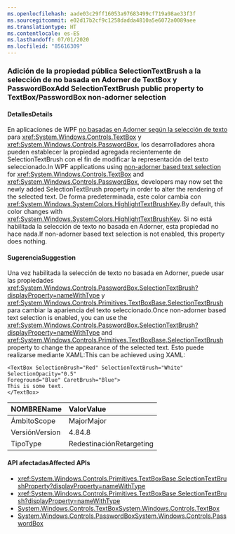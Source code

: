 ```yaml
---
ms.openlocfilehash: aade03c29ff16053a97683499cf719a98ae33f3f
ms.sourcegitcommit: e02d17b2cf9c1258dadda4810a5e6072a0089aee
ms.translationtype: HT
ms.contentlocale: es-ES
ms.lasthandoff: 07/01/2020
ms.locfileid: "85616309"
---
```

### <a name="add-selectiontextbrush-public-property-to-textboxpasswordbox-non-adorner-selection"></a><span data-ttu-id="9ac2c-101">Adición de la propiedad pública SelectionTextBrush a la selección de no basada en Adorner de TextBox y PasswordBox</span><span class="sxs-lookup"><span data-stu-id="9ac2c-101">Add SelectionTextBrush public property to TextBox/PasswordBox non-adorner selection</span></span>

#### <a name="details"></a><span data-ttu-id="9ac2c-102">Detalles</span><span class="sxs-lookup"><span data-stu-id="9ac2c-102">Details</span></span>

<span data-ttu-id="9ac2c-103">En aplicaciones de WPF [no basadas en Adorner según la selección de texto](https://github.com/Microsoft/dotnet/blob/master/Documentation/compatibility/wpf-TextBox-PasswordBox-text-selection-does-not-follow-system-colors.md) para <xref:System.Windows.Controls.TextBox> y <xref:System.Windows.Controls.PasswordBox>, los desarrolladores ahora pueden establecer la propiedad agregada recientemente de SelectionTextBrush con el fin de modificar la representación del texto seleccionado.</span><span class="sxs-lookup"><span data-stu-id="9ac2c-103">In WPF applications using [non-adorner based text selection](https://github.com/Microsoft/dotnet/blob/master/Documentation/compatibility/wpf-TextBox-PasswordBox-text-selection-does-not-follow-system-colors.md) for <xref:System.Windows.Controls.TextBox> and <xref:System.Windows.Controls.PasswordBox>, developers may now set the newly added SelectionTextBrush property in order to alter the rendering of the selected text.</span></span>  <span data-ttu-id="9ac2c-104">De forma predeterminada, este color cambia con <xref:System.Windows.SystemColors.HighlightTextBrushKey>.</span><span class="sxs-lookup"><span data-stu-id="9ac2c-104">By default, this color changes with <xref:System.Windows.SystemColors.HighlightTextBrushKey>.</span></span>  <span data-ttu-id="9ac2c-105">Si no está habilitada la selección de texto no basada en Adorner, esta propiedad no hace nada.</span><span class="sxs-lookup"><span data-stu-id="9ac2c-105">If non-adorner based text selection is not enabled, this property does nothing.</span></span>

#### <a name="suggestion"></a><span data-ttu-id="9ac2c-106">Sugerencia</span><span class="sxs-lookup"><span data-stu-id="9ac2c-106">Suggestion</span></span>

<span data-ttu-id="9ac2c-107">Una vez habilitada la selección de texto no basada en Adorner, puede usar las propiedades <xref:System.Windows.Controls.PasswordBox.SelectionTextBrush?displayProperty=nameWithType> y <xref:System.Windows.Controls.Primitives.TextBoxBase.SelectionTextBrush> para cambiar la apariencia del texto seleccionado.</span><span class="sxs-lookup"><span data-stu-id="9ac2c-107">Once non-adorner based text selection is enabled, you can use the <xref:System.Windows.Controls.PasswordBox.SelectionTextBrush?displayProperty=nameWithType> and <xref:System.Windows.Controls.Primitives.TextBoxBase.SelectionTextBrush> property to change the appearance of the selected text.</span></span> <span data-ttu-id="9ac2c-108">Esto puede realizarse mediante XAML:</span><span class="sxs-lookup"><span data-stu-id="9ac2c-108">This can be achieved using XAML:</span></span>

<pre><code class="lang-xaml">&lt;TextBox SelectionBrush=&quot;Red&quot; SelectionTextBrush=&quot;White&quot;  SelectionOpacity=&quot;0.5&quot;&#13;&#10;Foreground=&quot;Blue&quot; CaretBrush=&quot;Blue&quot;&gt;&#13;&#10;This is some text.&#13;&#10;&lt;/TextBox&gt;&#13;&#10;</code></pre>

| <span data-ttu-id="9ac2c-109">NOMBRE</span><span class="sxs-lookup"><span data-stu-id="9ac2c-109">Name</span></span>    | <span data-ttu-id="9ac2c-110">Valor</span><span class="sxs-lookup"><span data-stu-id="9ac2c-110">Value</span></span>       |
|:--------|:------------|
| <span data-ttu-id="9ac2c-111">Ámbito</span><span class="sxs-lookup"><span data-stu-id="9ac2c-111">Scope</span></span>   | <span data-ttu-id="9ac2c-112">Major</span><span class="sxs-lookup"><span data-stu-id="9ac2c-112">Major</span></span>       |
| <span data-ttu-id="9ac2c-113">Versión</span><span class="sxs-lookup"><span data-stu-id="9ac2c-113">Version</span></span> | <span data-ttu-id="9ac2c-114">4.8</span><span class="sxs-lookup"><span data-stu-id="9ac2c-114">4.8</span></span>         |
| <span data-ttu-id="9ac2c-115">Tipo</span><span class="sxs-lookup"><span data-stu-id="9ac2c-115">Type</span></span>    | <span data-ttu-id="9ac2c-116">Redestinación</span><span class="sxs-lookup"><span data-stu-id="9ac2c-116">Retargeting</span></span> |

#### <a name="affected-apis"></a><span data-ttu-id="9ac2c-117">API afectadas</span><span class="sxs-lookup"><span data-stu-id="9ac2c-117">Affected APIs</span></span>

- <xref:System.Windows.Controls.Primitives.TextBoxBase.SelectionTextBrushProperty?displayProperty=nameWithType>
- <xref:System.Windows.Controls.Primitives.TextBoxBase.SelectionTextBrush?displayProperty=nameWithType>
- [<span data-ttu-id="9ac2c-118">System.Windows.Controls.TextBox</span><span class="sxs-lookup"><span data-stu-id="9ac2c-118">System.Windows.Controls.TextBox</span></span>](xref:System.Windows.Controls.TextBox)
- [<span data-ttu-id="9ac2c-119">System.Windows.Controls.PasswordBox</span><span class="sxs-lookup"><span data-stu-id="9ac2c-119">System.Windows.Controls.PasswordBox</span></span>](xref:System.Windows.Controls.PasswordBox)
